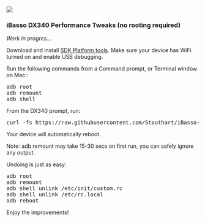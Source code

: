 <img src="https://ibasso.com/wp-content/uploads/2024/12/2024-12-24469.webp" />
<h3>iBasso DX340 Performance Tweaks (no rooting required)</h3>

<i>Work in progres...</i>

Download and install <a href="https://developer.android.com/tools/releases/platform-tools" target="_blank">SDK Platform tools</a>. Make sure your device has WiFi turned on and enable USB debugging.

Run the following commands from a Command prompt, or Terminal window on Mac::
<pre>
adb root
adb remount
adb shell
</pre>
From the DX340 prompt, run:
<pre>
curl -fs https://raw.githubusercontent.com/Stouthart/iBasso-DX340/refs/heads/main/tweak.sh | /bin/sh 
</pre>

Your device will automatically reboot.

Note: adb remount may take 15-30 secs on first run, you can safely ignore any output.

Undoing is just as easy:
<pre>
adb root
adb remount
adb shell unlink /etc/init/custom.rc
adb shell unlink /etc/rc.local
adb reboot
</pre>

Enjoy the improvements!
